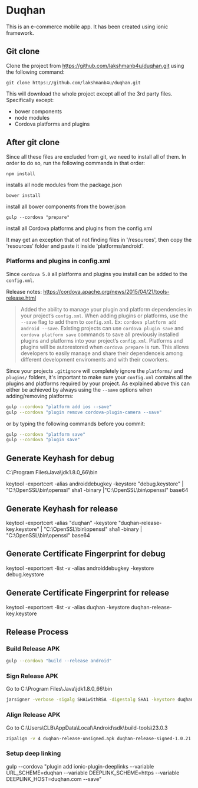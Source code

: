 # Duqhan
This is an e-commerce mobile app. It has been created using ionic framework.

## Git clone
Clone the project from https://github.com/lakshmanb4u/duqhan.git using the following command:

    git clone https://github.com/lakshmanb4u/duqhan.git

This will download the whole project except all of the 3rd party files. Specifically except:

- bower components
- node modules
- Cordova platforms and plugins

## After git clone
Since all these files are excluded from git, we need to install all of them. In order to do so, run the following commands in that order:

    npm install
installs all node modules from the package.json

    bower install
install all bower components from the bower.json

    gulp --cordova "prepare"
install all Cordova platforms and plugins from the config.xml


It may get an exception that of not finding files in '/resources', then copy the 'resources' folder and paste it inside 'platforms/android'.


### Platforms and plugins in config.xml
Since `cordova 5.0` all platforms and plugins you install can be added to the `config.xml`.

Release notes:
https://cordova.apache.org/news/2015/04/21/tools-release.html

> Added the ability to manage your plugin and platform dependencies in your project’s `config.xml`. When adding plugins or platforms, use the `--save` flag to add them to `config.xml`. Ex: `cordova platform add android --save`. Existing projects can use `cordova plugin save` and `cordova platform save` commands to save all previously installed plugins and platforms into your project’s `config.xml`. Platforms and plugins will be autorestored when `cordova prepare` is run. This allows developers to easily manage and share their dependenceis among different development enviroments and with their coworkers.
>

Since your projects `.gitignore` will completely ignore the `platforms/` and `plugins/` folders, it's important to make sure your `config.xml` contains all the plugins and platforms required by your project. As explained above this can either be achieved by always using the `--save` options when adding/removing platforms:

```sh
gulp --cordova "platform add ios --save"
gulp --cordova "plugin remove cordova-plugin-camera --save"
```

or by typing the following commands before you commit:

```sh
gulp --cordova "platform save"
gulp --cordova "plugin save"
```

## Generate Keyhash for debug
C:\Program Files\Java\jdk1.8.0_66\bin

keytool -exportcert -alias androiddebugkey -keystore "debug.keystore" | "C:\OpenSSL\bin\openssl" sha1 -binary |"C:\OpenSSL\bin\openssl" base64

## Generate Keyhash for release
keytool -exportcert -alias "duqhan" -keystore "duqhan-release-key.keystore" | "C:\OpenSSL\bin\openssl" sha1 -binary | "C:\OpenSSL\bin\openssl" base64

## Generate Certificate Fingerprint for debug
keytool -exportcert -list -v -alias androiddebugkey -keystore debug.keystore

## Generate Certificate Fingerprint for release
keytool -exportcert -list -v -alias duqhan -keystore duqhan-release-key.keystore

## Release Process

### Build Release APK
```sh
gulp --cordova "build --release android"
```

### Sign Release APK
Go to
C:\Program Files\Java\jdk1.8.0_66\bin
```sh
jarsigner -verbose -sigalg SHA1withRSA -digestalg SHA1 -keystore duqhan-release-key.keystore duqhan-release-unsigned.apk duqhan
```


### Align Release APK
Go to
C:\Users\CLB\AppData\Local\Android\sdk\build-tools\23.0.3
```sh
zipalign -v 4 duqhan-release-unsigned.apk duqhan-release-signed-1.0.21.apk
```

### Setup deep linking
gulp --cordova "plugin add ionic-plugin-deeplinks --variable URL_SCHEME=duqhan --variable DEEPLINK_SCHEME=https --variable DEEPLINK_HOST=duqhan.com --save"